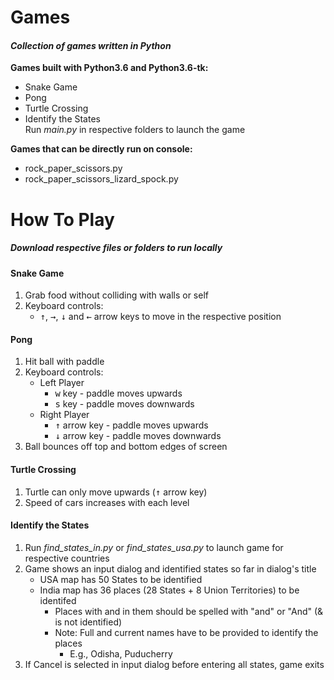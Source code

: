 # Games
#### _Collection of games written in Python_

**Games built with Python3.6 and Python3.6-tk:**
* Snake Game
* Pong
* Turtle Crossing
* Identify the States<br/>
Run _main.py_ in respective folders to launch the game<br/>

**Games that can be directly run on console:**
* rock_paper_scissors.py
* rock_paper_scissors_lizard_spock.py


# How To Play

##### _Download respective files or folders to run locally_

#### Snake Game
1. Grab food without colliding with walls or self
2. Keyboard controls:<br/>
    * <kbd>↑</kbd>, <kbd>→</kbd>, <kbd>↓</kbd> and <kbd>←</kbd> arrow keys to move in the respective position

#### Pong
1. Hit ball with paddle
  2. Keyboard controls:
      * Left Player
         * <kbd>w</kbd>  key - paddle moves upwards
         * <kbd>s</kbd>  key - paddle moves downwards
      * Right Player
         * <kbd>↑</kbd> arrow key - paddle moves upwards
         * <kbd>↓</kbd> arrow key - paddle moves downwards
3. Ball bounces off top and bottom edges of screen

#### Turtle Crossing
1. Turtle can only move upwards (<kbd>↑</kbd> arrow key) 
2. Speed of cars increases with each level

#### Identify the States
1. Run _find_states_in.py_ or _find_states_usa.py_ to launch game for respective countries
2. Game shows an input dialog and identified states so far in dialog's title
    * USA map has 50 States to be identified 
    * India map has 36 places (28 States + 8 Union Territories) to be identifed
      * Places with and in them should be spelled with "and" or "And" (& is not identified)
      * Note: Full and current names have to be provided to identify the places
        - E.g., Odisha, Puducherry
2. If Cancel is selected in input dialog before entering all states, game exits
